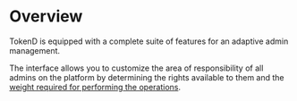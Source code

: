 # Overview

TokenD is equipped with a complete suite of features for an adaptive admin management.

The interface allows you to customize the area of responsibility of all admins on the platform by determining the rights available to them and the [weight required for performing the operations](https://cryptofund.software/resources/product-guide/admins/admin-account-management/threshold-levels/).

